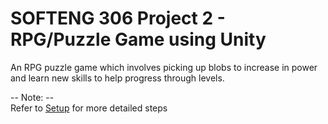 # SOFTENG 306 Project 2 - RPG/Puzzle Game using Unity

An RPG puzzle game which involves picking up blobs to increase in power and learn new skills to help progress through levels.

-- Note: --  
Refer to [Setup](https://github.com/ElliotWhiley/306_project2/wiki/setup) for more detailed steps
